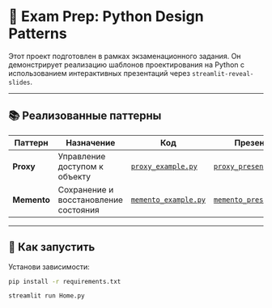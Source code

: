 # 🧠 Exam Prep: Python Design Patterns

Этот проект подготовлен в рамках экзаменационного задания. Он демонстрирует реализацию шаблонов проектирования на Python с использованием интерактивных презентаций через `streamlit-reveal-slides`.

---

## 📚 Реализованные паттерны

| Паттерн   | Назначение | Код | Презентация |
|-----------|------------|-----|-------------|
| **Proxy**     | Управление доступом к объекту | [`proxy_example.py`](./pages/proxy_presantation.py) | [`proxy_presentation.md`](./proxy/slides1.md) |
| **Memento**   | Сохранение и восстановление состояния | [`memento_example.py`](./pages/memento_presantation.py) | [`memento_presentation.md`](./memento/slides1.md) |

---

## 🚀 Как запустить

Установи зависимости:

```bash
pip install -r requirements.txt

streamlit run Home.py
